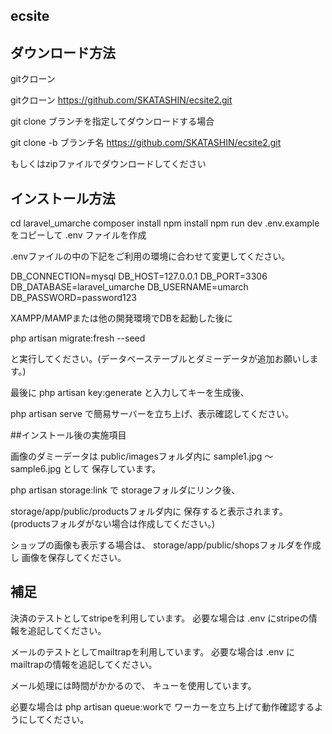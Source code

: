  ## ecsite

  ## ダウンロード方法

gitクローン

gitクローン https://github.com/SKATASHIN/ecsite2.git

git clone ブランチを指定してダウンロードする場合

git clone -b  ブランチ名 https://github.com/SKATASHIN/ecsite2.git

もしくはzipファイルでダウンロードしてください

 ## インストール方法

 cd laravel_umarche
composer install
npm install
npm run dev
.env.example をコピーして .env ファイルを作成

.envファイルの中の下記をご利用の環境に合わせて変更してください。

DB_CONNECTION=mysql
DB_HOST=127.0.0.1
DB_PORT=3306
DB_DATABASE=laravel_umarche
DB_USERNAME=umarch
DB_PASSWORD=password123

XAMPP/MAMPまたは他の開発環境でDBを起動した後に

php artisan migrate:fresh --seed

と実行してください。(データベーステーブルとダミーデータが追加お願いします。)

最後に php artisan key:generate と入力してキーを生成後、

php artisan serve で簡易サーバーを立ち上げ、表示確認してください。

##インストール後の実施項目

画像のダミーデータは public/imagesフォルダ内に sample1.jpg 〜 sample6.jpg として 保存しています。

php artisan storage:link で storageフォルダにリンク後、

storage/app/public/productsフォルダ内に 保存すると表示されます。 (productsフォルダがない場合は作成してください。)

ショップの画像も表示する場合は、 storage/app/public/shopsフォルダを作成し 画像を保存してください。

## 補足

決済のテストとしてstripeを利用しています。 必要な場合は .env にstripeの情報を追記してください。

メールのテストとしてmailtrapを利用しています。 必要な場合は .env にmailtrapの情報を追記してください。

メール処理には時間がかかるので、 キューを使用しています。

必要な場合は php artisan queue:workで ワーカーを立ち上げて動作確認するようにしてください。
